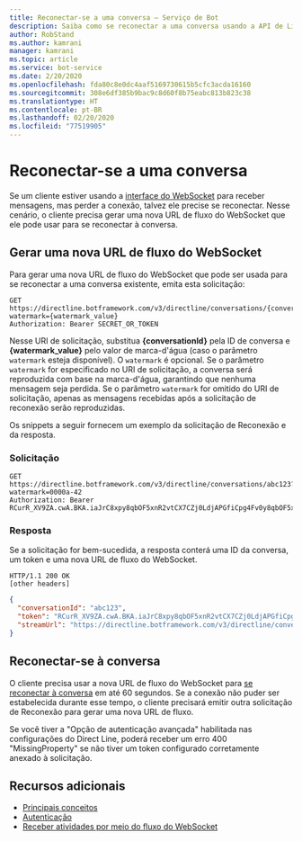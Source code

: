 ```yaml
---
title: Reconectar-se a uma conversa – Serviço de Bot
description: Saiba como se reconectar a uma conversa usando a API de Linha Direta v3.0.
author: RobStand
ms.author: kamrani
manager: kamrani
ms.topic: article
ms.service: bot-service
ms.date: 2/20/2020
ms.openlocfilehash: fda80c8e0dc4aaf5169730615b5cfc3acda16160
ms.sourcegitcommit: 308e6df385b9bac9c8d60f8b75eabc813b823c38
ms.translationtype: HT
ms.contentlocale: pt-BR
ms.lasthandoff: 02/20/2020
ms.locfileid: "77519905"
---
```

# <a name="reconnect-to-a-conversation"></a>Reconectar-se a uma conversa

Se um cliente estiver usando a [interface do WebSocket](bot-framework-rest-direct-line-3-0-receive-activities.md#connect-via-websocket) para receber mensagens, mas perder a conexão, talvez ele precise se reconectar. Nesse cenário, o cliente precisa gerar uma nova URL de fluxo do WebSocket que ele pode usar para se reconectar à conversa.

## <a name="generate-a-new-websocket-stream-url"></a>Gerar uma nova URL de fluxo do WebSocket

Para gerar uma nova URL de fluxo do WebSocket que pode ser usada para se reconectar a uma conversa existente, emita esta solicitação: 

```http
GET https://directline.botframework.com/v3/directline/conversations/{conversationId}?watermark={watermark_value}
Authorization: Bearer SECRET_OR_TOKEN
```

Nesse URI de solicitação, substitua **{conversationId}** pela ID de conversa e **{watermark_value}** pelo valor de marca-d'água (caso o parâmetro `watermark` esteja disponível). O `watermark` é opcional. Se o parâmetro `watermark` for especificado no URI de solicitação, a conversa será reproduzida com base na marca-d'água, garantindo que nenhuma mensagem seja perdida. Se o parâmetro `watermark` for omitido do URI de solicitação, apenas as mensagens recebidas após a solicitação de reconexão serão reproduzidas.

Os snippets a seguir fornecem um exemplo da solicitação de Reconexão e da resposta.

### <a name="request"></a>Solicitação

```http
GET https://directline.botframework.com/v3/directline/conversations/abc123?watermark=0000a-42
Authorization: Bearer RCurR_XV9ZA.cwA.BKA.iaJrC8xpy8qbOF5xnR2vtCX7CZj0LdjAPGfiCpg4Fv0y8qbOF5xPGfiCpg4Fv0y8qqbOF5x8qbOF5xn
```

### <a name="response"></a>Resposta

Se a solicitação for bem-sucedida, a resposta conterá uma ID da conversa, um token e uma nova URL de fluxo do WebSocket.

```http
HTTP/1.1 200 OK
[other headers]
```

```json
{
  "conversationId": "abc123",
  "token": "RCurR_XV9ZA.cwA.BKA.iaJrC8xpy8qbOF5xnR2vtCX7CZj0LdjAPGfiCpg4Fv0y8qbOF5xPGfiCpg4Fv0y8qqbOF5x8qbOF5xn",
  "streamUrl": "https://directline.botframework.com/v3/directline/conversations/abc123/stream?watermark=000a-4&amp;t=RCurR_XV9ZA.cwA..."
}
```

## <a name="reconnect-to-the-conversation"></a>Reconectar-se à conversa

O cliente precisa usar a nova URL de fluxo do WebSocket para [se reconectar à conversa](bot-framework-rest-direct-line-3-0-receive-activities.md#connect-via-websocket) em até 60 segundos. Se a conexão não puder ser estabelecida durante esse tempo, o cliente precisará emitir outra solicitação de Reconexão para gerar uma nova URL de fluxo.

Se você tiver a "Opção de autenticação avançada" habilitada nas configurações do Direct Line, poderá receber um erro 400 "MissingProperty" se não tiver um token configurado corretamente anexado à solicitação. 

## <a name="additional-resources"></a>Recursos adicionais

- [Principais conceitos](bot-framework-rest-direct-line-3-0-concepts.md)
- [Autenticação](bot-framework-rest-direct-line-3-0-authentication.md)
- [Receber atividades por meio do fluxo do WebSocket](bot-framework-rest-direct-line-3-0-receive-activities.md#connect-via-websocket)
